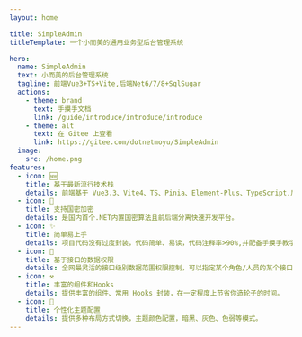 ```yaml
---
layout: home

title: SimpleAdmin
titleTemplate: 一个小而美的通用业务型后台管理系统

hero:
  name: SimpleAdmin
  text: 小而美的后台管理系统
  tagline: 前端Vue3+TS+Vite,后端Net6/7/8+SqlSugar
  actions:
    - theme: brand
      text: 手摸手文档
      link: /guide/introduce/introduce/introduce
    - theme: alt
      text: 在 Gitee 上查看
      link: https://gitee.com/dotnetmoyu/SimpleAdmin
  image:
    src: /home.png
features:
  - icon: 🆕
    title: 基于最新流行技术栈
    details: 前端基于 Vue3.3、Vite4、TS、Pinia、Element-Plus、TypeScript,后端基于.NET6/7/8、SqlSugar、MoYu等最新技术栈开发。
  - icon: 🔑
    title: 支持国密加密
    details: 是国内首个.NET内置国密算法且前后端分离快速开发平台。  
  - icon: ✨
    title: 简单易上手
    details: 项目代码没有过度封装，代码简单、易读，代码注释率>90%,并配备手摸手教学文档。
  - icon: 🚀
    title: 基于接口的数据权限
    details: 全网最灵活的接口级别数据范围权限控制，可以指定某个角色/人员的某个接口的数据权限范围。
  - icon: ⚒
    title: 丰富的组件和Hooks
    details: 提供丰富的组件、常用 Hooks 封装，在一定程度上节省你造轮子的时间。
  - icon: 🎨
    title: 个性化主题配置
    details: 提供多种布局方式切换，主题颜色配置，暗黑、灰色、色弱等模式。
---
```

